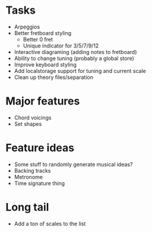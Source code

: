 # Tasks

- Arpeggios
- Better fretboard styling
  - Better 0 fret
  - Unique indicator for 3/5/7/9/12
- Interactive diagraming (adding notes to fretboard)
- Ability to change tuning (probably a global store)
- Improve keyboard styling
- Add localstorage support for tuning and current scale
- Clean up theory files/separation

# Major features

- Chord voicings
- Set shapes

# Feature ideas

- Some stuff to randomly generate musical ideas?
- Backing tracks
- Metronome
- Time signature thing

# Long tail

- Add a ton of scales to the list
